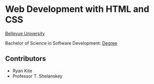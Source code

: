# Web Development with HTML and CSS

[Bellevue University](https://bellevue.edu)

Bachelor of Science in Software Development: [Degree](https://www.bellevue.edu/degrees/bachelor/software-development-bs/)

## Contributors

* Ryan Kite
* Professor T. Shelanskey


